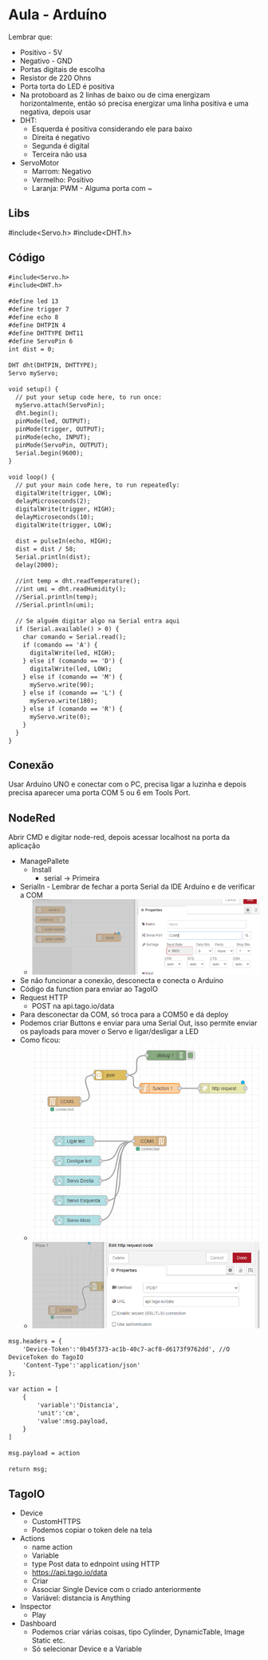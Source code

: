 # Aula - Arduíno
Lembrar que:
* Positivo - 5V
* Negativo - GND
* Portas digitais de escolha
* Resistor de 220 Ohns
* Porta torta do LED é positiva
* Na protoboard as 2 linhas de baixo ou de cima energizam horizontalmente, então só precisa energizar uma linha positiva e uma negativa, depois usar
* DHT:
    * Esquerda é positiva considerando ele para baixo
    * Direita é negativo
    * Segunda é digital
    * Terceira não usa
* ServoMotor
    * Marrom: Negativo
    * Vermelho: Positivo
    * Laranja: PWM - Alguma porta com ~

## Libs
#include<Servo.h>
#include<DHT.h>

## Código

```
#include<Servo.h>
#include<DHT.h>

#define led 13
#define trigger 7
#define echo 8
#define DHTPIN 4
#define DHTTYPE DHT11
#define ServoPin 6
int dist = 0;

DHT dht(DHTPIN, DHTTYPE);
Servo myServo;

void setup() {
  // put your setup code here, to run once:
  myServo.attach(ServoPin);
  dht.begin();
  pinMode(led, OUTPUT);
  pinMode(trigger, OUTPUT);
  pinMode(echo, INPUT);
  pinMode(ServoPin, OUTPUT);
  Serial.begin(9600);
}

void loop() {
  // put your main code here, to run repeatedly:
  digitalWrite(trigger, LOW);
  delayMicroseconds(2);
  digitalWrite(trigger, HIGH);
  delayMicroseconds(10);
  digitalWrite(trigger, LOW);

  dist = pulseIn(echo, HIGH);
  dist = dist / 58;
  Serial.println(dist);
  delay(2000);

  //int temp = dht.readTemperature();
  //int umi = dht.readHumidity();
  //Serial.println(temp);
  //Serial.println(umi);

  // Se alguém digitar algo na Serial entra aqui
  if (Serial.available() > 0) {
    char comando = Serial.read();
    if (comando == 'A') {
      digitalWrite(led, HIGH);
    } else if (comando == 'D') {
      digitalWrite(led, LOW);
    } else if (comando == 'M') {
      myServo.write(90);
    } else if (comando == 'L') {
      myServo.write(180);
    } else if (comando == 'R') {
      myServo.write(0);
    }
  }
}

```

## Conexão
Usar Arduíno UNO e conectar com o PC, precisa ligar a luzinha e depois precisa aparecer uma porta COM 5 ou 6 em Tools Port.

## NodeRed
Abrir CMD e digitar node-red, depois acessar localhost na porta da aplicação
* ManagePallete
  * Install
    * serial -> Primeira
* SerialIn - Lembrar de fechar a porta Serial da IDE Arduíno e de verificar a COM
  * ![alt text](img_serial_in.png)
* Se não funcionar a conexão, desconecta e conecta o Arduíno
* Código da function para enviar ao TagoIO
* Request HTTP
  * POST na api.tago.io/data
* Para desconectar da COM, só troca para a COM50 e dá deploy
* Podemos criar Buttons e enviar para uma Serial Out, isso permite enviar os payloads para mover o Servo e ligar/desligar a LED
* Como ficou:
  * ![alt text](img_fluxo_node.png)
  * ![alt text](img_req_tago.png)

```
msg.headers = {
    'Device-Token':'0b45f373-ac1b-40c7-acf8-d6173f9762dd', //O DeviceToken do TagoIO
    'Content-Type':'application/json'
};

var action = [
    {
        'variable':'Distancia',
        'unit':'cm',
        'value':msg.payload,
    }
]

msg.payload = action

return msg;
```

## TagoIO
* Device
  * CustomHTTPS
  * Podemos copiar o token dele na tela
* Actions
  * name action
  * Variable
  * type Post data to ednpoint using HTTP
  * https://api.tago.io/data
  * Criar
  * Associar Single Device com o criado anteriormente
  * Variável: distancia is Anything
* Inspector
  * Play
* Dashboard
  * Podemos criar várias coisas, tipo Cylinder, DynamicTable, Image Static etc.
  * Só selecionar Device e a Variable
